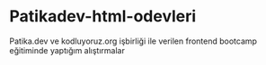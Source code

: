 # Patikadev-html-odevleri
Patika.dev ve kodluyoruz.org işbirliği ile verilen frontend bootcamp eğitiminde yaptığım alıştırmalar
